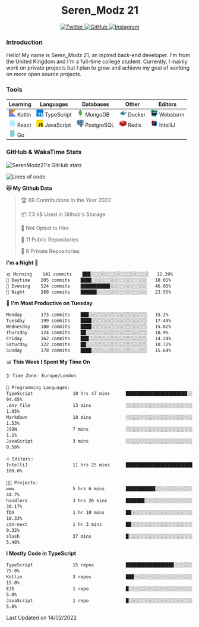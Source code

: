 <div align="center">
  <h1>Seren_Modz 21</h1>
  <a href="https://twitter.com/SerenModz21">
    <img alt="Twitter" src="https://img.shields.io/badge/twitter%20-%231DA1F2.svg?&style=for-the-badge&logo=Twitter&logoColor=white">
  </a>
  <a href="https://github.com/SerenModz21">
    <img alt="GitHub" src="https://img.shields.io/badge/github%20-%23121011.svg?&style=for-the-badge&logo=github&logoColor=white">
  </a>
  <a href="https://www.instagram.com/serenmodz21">
    <img alt="Instagram" src="https://img.shields.io/badge/instagram%20-%23E4405F.svg?&style=for-the-badge&logo=Instagram&logoColor=white">
  </a>
</div>

### Introduction

Hello! My name is Seren_Modz 21, an inpired back-end developer. I'm from the United Kingdom and I'm a full-time college student. Currently, I mainly work on private projects but I plan to grow and achieve my goal of working on more open source projects. 

### Tools

 **Learning**                                        | **Languages**                                               | **Databases**                                               | **Other**                                           | **Editors**                                                  
-----------------------------------------------------|-------------------------------------------------------------|-------------------------------------------------------------|-----------------------------------------------------|--------------------------------------------------------------
 <img width="19px" src="./assets/kotlin.svg"> Kotlin | <img width="19px" src="./assets/typescript.svg"> TypeScript | <img width="19px" src="./assets/mongodb.svg"> MongoDB       | <img width="19px" src="./assets/docker.svg"> Docker | <img width="19px" src="./assets/webstorm.svg"> Webstorm      
 <img width="19px" src="./assets/react.svg"> React   | <img width="19px" src="./assets/javascript.svg"> JavaScript | <img width="19px" src="./assets/postgresql.svg"> PostgreSQL | <img width="19px" src="./assets/redis.svg"> Redis   | <img width="19px" src="./assets/intellij-idea.svg"> IntelliJ
 <img width="19px" src="./assets/go.svg"> Go         |                                                             |                                                             |                                                     |                                                                                                               

### GitHub & WakaTime Stats

![SerenModz21's GitHub stats](https://github-readme-stats.vercel.app/api?username=SerenModz21&show_icons=true&theme=dark)

<!--START_SECTION:waka-->
![Lines of code](https://img.shields.io/badge/From%20Hello%20World%20I%27ve%20Written-39567%20lines%20of%20code-blue)

**🐱 My Github Data** 

> 🏆 69 Contributions in the Year 2022
 > 
> 📦 7.3 kB Used in Github's Storage 
 > 
> 🚫 Not Opted to Hire
 > 
> 📜 11 Public Repositories 
 > 
> 🔑 6 Private Repositories  
 > 
**I'm a Night 🦉** 

```text
🌞 Morning    141 commits    ███░░░░░░░░░░░░░░░░░░░░░░   12.39% 
🌆 Daytime    205 commits    ████░░░░░░░░░░░░░░░░░░░░░   18.01% 
🌃 Evening    524 commits    ███████████░░░░░░░░░░░░░░   46.05% 
🌙 Night      268 commits    ██████░░░░░░░░░░░░░░░░░░░   23.55%

```
📅 **I'm Most Productive on Tuesday** 

```text
Monday       173 commits    ███░░░░░░░░░░░░░░░░░░░░░░   15.2% 
Tuesday      199 commits    ████░░░░░░░░░░░░░░░░░░░░░   17.49% 
Wednesday    180 commits    ████░░░░░░░░░░░░░░░░░░░░░   15.82% 
Thursday     124 commits    ██░░░░░░░░░░░░░░░░░░░░░░░   10.9% 
Friday       162 commits    ███░░░░░░░░░░░░░░░░░░░░░░   14.24% 
Saturday     122 commits    ██░░░░░░░░░░░░░░░░░░░░░░░   10.72% 
Sunday       178 commits    ████░░░░░░░░░░░░░░░░░░░░░   15.64%

```


📊 **This Week I Spent My Time On** 

```text
⌚︎ Time Zone: Europe/London

💬 Programming Languages: 
TypeScript               10 hrs 47 mins      ███████████████████████░░   94.45% 
.env file                13 mins             ░░░░░░░░░░░░░░░░░░░░░░░░░   1.95% 
Markdown                 10 mins             ░░░░░░░░░░░░░░░░░░░░░░░░░   1.53% 
JSON                     7 mins              ░░░░░░░░░░░░░░░░░░░░░░░░░   1.1% 
JavaScript               3 mins              ░░░░░░░░░░░░░░░░░░░░░░░░░   0.58%

🔥 Editors: 
IntelliJ                 11 hrs 25 mins      █████████████████████████   100.0%

🐱‍💻 Projects: 
www                      5 hrs 6 mins        ███████████░░░░░░░░░░░░░░   44.7% 
handlers                 3 hrs 26 mins       ███████░░░░░░░░░░░░░░░░░░   30.17% 
TDA                      1 hr 10 mins        ██░░░░░░░░░░░░░░░░░░░░░░░   10.33% 
cdn-next                 1 hr 3 mins         ██░░░░░░░░░░░░░░░░░░░░░░░   9.32% 
slash                    37 mins             █░░░░░░░░░░░░░░░░░░░░░░░░   5.48%

```

**I Mostly Code in TypeScript** 

```text
TypeScript               15 repos            ██████████████████░░░░░░░   75.0% 
Kotlin                   3 repos             ███░░░░░░░░░░░░░░░░░░░░░░   15.0% 
EJS                      1 repo              █░░░░░░░░░░░░░░░░░░░░░░░░   5.0% 
JavaScript               1 repo              █░░░░░░░░░░░░░░░░░░░░░░░░   5.0%

```



 Last Updated on 14/02/2022
<!--END_SECTION:waka-->
